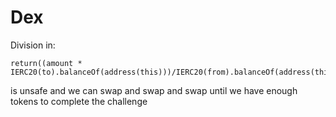 # Dex


Division in:

```solidity
return((amount * IERC20(to).balanceOf(address(this)))/IERC20(from).balanceOf(address(this)));
```
is unsafe and we can swap and swap and swap until we have enough tokens to complete the challenge
